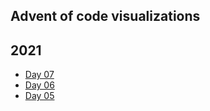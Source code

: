 ## Advent of code visualizations

## 2021

- [Day 07](2021/day07.html)
- [Day 06](2021/day06.html)
- [Day 05](2021/day05.html)